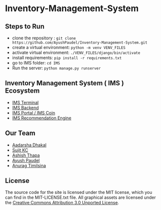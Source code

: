 # Inventory-Management-System

## Steps to Run
- clone the repository : `git clone https://github.com/AyushPaudel/Inventory-Management-System.git`
- create a virtual environment: `python -m venv VENV_FILES`
- activate virtual environment: `./VENV_FILES/django/bin/activate`
- install requirements: `pip install -r requirements.txt`
- go to IMS folder: `cd IMS`
- Run the server: `python manage.py runserver`


## Inventory Management System ( IMS ) Ecosystem

- [IMS Terminal](https://github.com/aadarshadhakalg/ims-mobile/)
- [IMS Backend](https://github.com/AyushPaudel/Inventory-Management-System)
- [IMS Portal / IMS Coin](https://github.com/voidash/IMSCoin)
- [IMS Recommendation Engine](https://github.com/AnuragTimilsina/ImsRecommendationEngine)


## Our Team

  - [Aadarsha Dhakal](github.com/aadarshadhakalg/)
  - [Sujit KC](https://github.com/sujit08)
  - [Ashish Thapa](https://github.com/voidash/)
  - [Ayush Paudel](https://github.com/AyushPaudel/)
  - [Anurag Timilsina](https://github.com/anuragTimilsina/)


## License

The source code for the site is licensed under the MIT license, which you can find in the MIT-LICENSE.txt file.
All graphical assets are licensed under the [Creative Commons Attribution 3.0 Unported License](https://creativecommons.org/licenses/by/3.0/).
